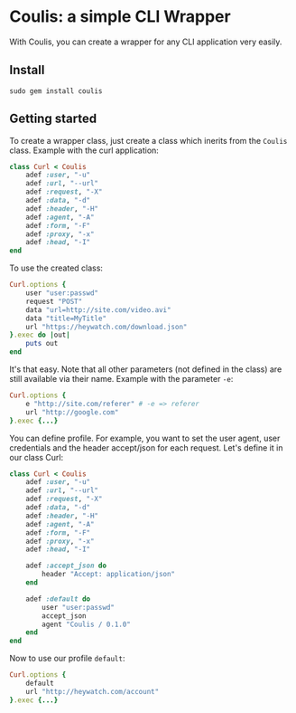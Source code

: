 # Coulis: a simple CLI Wrapper #

With Coulis, you can create a wrapper for any CLI application very easily.

## Install ##

	sudo gem install coulis

## Getting started ##

To create a wrapper class, just create a class which inerits from the `Coulis` class. Example with the curl application:

``` ruby
class Curl < Coulis
	adef :user, "-u"
	adef :url, "--url"
	adef :request, "-X"
	adef :data, "-d"
	adef :header, "-H"
	adef :agent, "-A"
	adef :form, "-F"
	adef :proxy, "-x"
	adef :head, "-I"
end
```

To use the created class:

``` ruby
Curl.options {
	user "user:passwd"
	request "POST"
	data "url=http://site.com/video.avi"
	data "title=MyTitle"
	url "https://heywatch.com/download.json"
}.exec do |out|
	puts out
end
```

It's that easy. Note that all other parameters (not defined in the class) are still available via their name. Example with the parameter `-e`:

``` ruby
Curl.options {
	e "http://site.com/referer" # -e => referer
	url "http://google.com"
}.exec {...}
```

You can define profile. For example, you want to set the user agent, user credentials and the header accept/json for each request. Let's define it in our class Curl:

``` ruby
class Curl < Coulis
	adef :user, "-u"
	adef :url, "--url"
	adef :request, "-X"
	adef :data, "-d"
	adef :header, "-H"
	adef :agent, "-A"
	adef :form, "-F"
	adef :proxy, "-x"
	adef :head, "-I"

	adef :accept_json do
		header "Accept: application/json"
	end

	adef :default do
		user "user:passwd"
		accept_json
		agent "Coulis / 0.1.0"
	end
end
```

Now to use our profile `default`:

``` ruby
Curl.options {
	default
	url "http://heywatch.com/account"
}.exec {...}
```